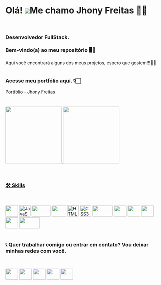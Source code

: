 # Olá! ![](https://user-images.githubusercontent.com/18350557/176309783-0785949b-9127-417c-8b55-ab5a4333674e.gif)Me chamo Jhony Freitas 👦🏻 
<br/>

### Desenvolvedor FullStack.<br/><br/>Bem-vindo(a) ao meu repositório 🖥🚀
Aqui você encontrará alguns dos meus projetos, espero que gostem!!!🖖🏻

#

### Acesse meu portfólio aqui. 👇🏻
[Portfólio - Jhony Freitas](https://portfolio-jhony-freitas.vercel.app/)

#

 <div>
  <a href="https://github.com/jhonyfreitasdev">
  <img height="180em" src="https://github-readme-stats.vercel.app/api/top-langs/?username=setDevJohn&layout=compact&langs_count=8&theme=radical"/>
  <img height="180em" src="https://github-readme-stats.vercel.app/api?username=setDevJohn&show_icons=true&theme=radical&include_all_commits=true&count_private=true"/>
</div>
<br/>

 #
 
### 🛠 Skills
<br/>

<p align="left">
<a href="https://react.dev/blog/2023/03/16/introducing-react-dev" target="_blank" rel="noreferrer"><img src="icon-react.png" width="40" height="35" /></a>
<a href="https://developer.mozilla.org/en-US/docs/Web/JavaScript" target="_blank" rel="noreferrer"><img src="https://raw.githubusercontent.com/danielcranney/readme-generator/main/public/icons/skills/javascript-colored.svg" width="36" height="36" alt="JavaScript" /></a>
<a href="https://www.typescriptlang.org/" target="_blank" rel="noreferrer"><img src="icon-ts.png" width="60" height="35" /></a>
<a href="https://redux.js.org/" target="_blank" rel="noreferrer"><img src="icon-redux.png" width="46" height="35" /></a>
<a href="https://developer.mozilla.org/en-US/docs/Glossary/HTML5" target="_blank" rel="noreferrer"><img src="https://raw.githubusercontent.com/danielcranney/readme-generator/main/public/icons/skills/html5-colored.svg" width="36" height="36" alt="HTML5" /></a>
<a href="https://www.w3.org/TR/CSS/#css" target="_blank" rel="noreferrer"><img src="https://raw.githubusercontent.com/danielcranney/readme-generator/main/public/icons/skills/css3-colored.svg" width="36" height="36" alt="CSS3" /></a>
<a href="https://sass-lang.com/" target="_blank" rel="noreferrer"><img src="icon-sass.png" width="65" height="35" /></a>
<a href="https://styled-components.com/" target="_blank" rel="noreferrer"><img src="icon-styled.png" width="40" height="35" /></a>
<a href="https://git-scm.com/" target="_blank" rel="noreferrer"><img src="icon-git.png" width="40" height="35" /></a>
<a href="https://jestjs.io/pt-BR/" target="_blank" rel="noreferrer"><img src="icon-jest.png" width="40" height="35" /></a>
<a href="https://pt.wikipedia.org/wiki/Visual_Studio_Code" target="_blank" rel="noreferrer"><img src="icon-vscode.png" width="40" height="35" /></a>
<a href="https://www.mysql.com/" target="_blank" rel="noreferrer"><img src="icon-msql.png" width="65" height="35" /></a>
</p>
 
#
 
### 📞 Quer trabalhar comigo ou entrar em contato? Vou deixar minhas redes com você.
<br/>
 
<p align="left"> 
 <a href="https://www.linkedin.com/in/jhony-freitas/" target="_blank" rel="noreferrer"><img src="https://raw.githubusercontent.com/danielcranney/readme-generator/main/public/icons/socials/linkedin.svg" width="40" height="35" /></a>
 <a href ="https://api.whatsapp.com/send?phone=5511948127577&text" target="_blank" rel="noreferrer"><img src="whatsapp.png" width="40" height="35" /></a>
 <a href ="mailto:jhony00._@hotmail.com" target="_blank" rel="noreferrer"><img src="email-icone.png" width="40" height="35" /></a>
 <a href="http://www.instagram.com/_jhonyfreitass" target="_blank" rel="noreferrer"><img src="https://raw.githubusercontent.com/danielcranney/readme-generator/main/public/icons/socials/instagram.svg" width="40" height="35" /></a> 
 <a href="https://discord.com/users/jhonyFreitas#1359" target="_blank" rel="noreferrer"><img src="https://raw.githubusercontent.com/danielcranney/readme-generator/main/public/icons/socials/discord.svg" width="40" height="35" /></a> 

 </p>
 
#
